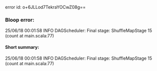 error id: o+6JLLod7TekraYOCwZ08g==
### Bloop error:

25/06/18 00:01:58 INFO DAGScheduler: Final stage: ShuffleMapStage 15 (count at main.scala:77)
#### Short summary: 

25/06/18 00:01:58 INFO DAGScheduler: Final stage: ShuffleMapStage 15 (count at main.scala:77)